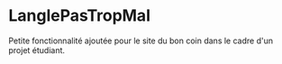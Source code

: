 # LanglePasTropMal
Petite fonctionnalité ajoutée pour le site du bon coin dans le cadre d'un projet étudiant.

